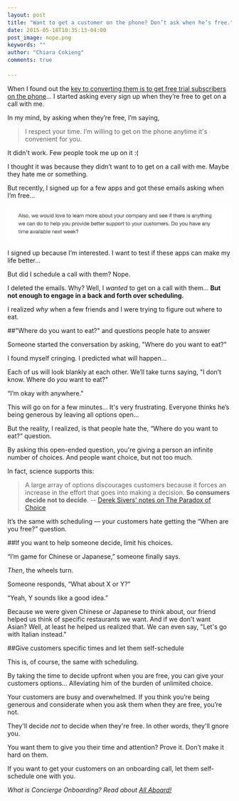```yaml
---
layout: post
title: "Want to get a customer on the phone? Don’t ask when he’s free."
date: 2015-05-18T10:35:13-04:00
post_image: nope.png
keywords: ""
author: "Chiara Cokieng"
comments: true

---
```

When I found out the [key to converting them is to get free trial subscribers on the phone](http://blog.sohelpful.io/about/index.html)... I started asking every sign up when they’re free to get on a call with me.

In my mind, by asking when they’re free, I’m saying,

>I respect your time. I’m willing to get on the phone anytime it's convenient for you.

It didn't work. Few people took me up on it :(

I thought it was because they didn’t want to to get on a call with me. Maybe they hate me or something.

But recently, I signed up for a few apps and got these emails asking when I’m free…

![Nope, don't have any time available next week](/images/schedule.png)

I signed up because I’m interested. I want to test if these apps can make my life better…

But did I schedule a call with them? Nope.

I deleted the emails. Why? Well, I *wanted* to get on a call with them… **But not enough to engage in a back and forth over scheduling.**

I realized *why* when a few friends and I were trying to figure out where to eat.

##"Where do you want to eat?" and questions people hate to answer

Someone started the conversation by asking, "Where do you want to eat?"

I found myself cringing. I predicted what will happen…

Each of us will look blankly at each other. We’ll take turns saying, "I don’t know. Where do *you* want to eat?"

“I’m okay with anywhere."

This will go on for a few minutes… It's very frustrating. Everyone thinks he’s being generous by leaving all options open…

But the reality, I realized, is that people hate the, “Where do you want to eat?” question.

By asking this open-ended question, you're giving a person an infinite number of choices. And people want choice, but not too much.

In fact, science supports this:

> A large array of options discourages customers because it forces an increase in the effort that goes into making a decision. **So consumers decide not to decide**. -- [Derek Sivers' notes on The Paradox of Choice](https://sivers.org/book/ParadoxOfChoice)

It’s the same with scheduling — your customers hate getting the “When are you free?” question.


##If you want to help someone decide, limit his choices.

“I’m game for Chinese or Japanese,” someone finally says.

*Then*, the wheels turn.

Someone responds, “What about X or Y?”

“Yeah, Y sounds like a good idea.”

Because we were given Chinese or Japanese to think about, our friend helped us think of specific restaurants we want. And if we don't want Asian? Well, at least he helped us realized that. We can even say, "Let's go with Italian instead."

##Give customers specific times and let them self-schedule

This is, of course, the same with scheduling.

By taking the time to decide upfront when you are free, you can give your customers options... Alleviating him of the burden of unlimited choice.

Your customers are busy and overwhelmed. If you think you’re being generous and considerate when you ask them when they are free, you’re not.

They'll decide *not* to decide when they're free. In other words, they'll gnore you.

You want them to give you their time and attention? Prove it. Don’t make it hard on them.

If you want to get your customers on an onboarding call, let them self-schedule one with you.

*What is Concierge Onboarding? Read about <a href="http://blog.allaboard.io/about/">All Aboard!</a>*